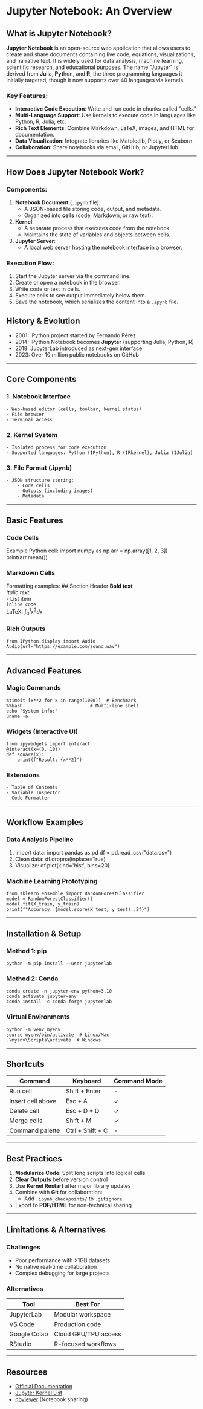 # Jupyter Notebook: An Overview

## What is Jupyter Notebook?

**Jupyter Notebook** is an open-source web application that allows users to create and share documents containing live code, equations, visualizations, and narrative text. It is widely used for data analysis, machine learning, scientific research, and educational purposes. The name "Jupyter" is derived from **Ju**lia, **Pyt**hon, and **R**, the three programming languages it initially targeted, though it now supports over 40 languages via kernels.

### Key Features:
- **Interactive Code Execution**: Write and run code in chunks called "cells."
- **Multi-Language Support**: Use kernels to execute code in languages like Python, R, Julia, etc.
- **Rich Text Elements**: Combine Markdown, LaTeX, images, and HTML for documentation.
- **Data Visualization**: Integrate libraries like Matplotlib, Plotly, or Seaborn.
- **Collaboration**: Share notebooks via email, GitHub, or JupyterHub.

---

## How Does Jupyter Notebook Work?

### Components:
1. **Notebook Document** (`.ipynb` file):
   - A JSON-based file storing code, output, and metadata.
   - Organized into **cells** (code, Markdown, or raw text).
2. **Kernel**:
   - A separate process that executes code from the notebook.
   - Maintains the state of variables and objects between cells.
3. **Jupyter Server**:
   - A local web server hosting the notebook interface in a browser.

### Execution Flow:
1. Start the Jupyter server via the command line.
2. Create or open a notebook in the browser.
3. Write code or text in cells.
4. Execute cells to see output immediately below them.
5. Save the notebook, which serializes the content into a `.ipynb` file.

## History & Evolution <a name="history--evolution"></a>
- 2001: IPython project started by Fernando Pérez
- 2014: IPython Notebook becomes **Jupyter** (supporting Julia, Python, R)
- 2018: JupyterLab introduced as next-gen interface
- 2023: Over 10 million public notebooks on GitHub

---

## Core Components <a name="core-components"></a>

### 1. Notebook Interface
    - Web-based editor (cells, toolbar, kernel status)
    - File browser
    - Terminal access

### 2. Kernel System
    - Isolated process for code execution
    - Supported languages: Python (IPython), R (IRkernel), Julia (IJulia)

### 3. File Format (.ipynb)
    - JSON structure storing:
        - Code cells
        - Outputs (including images)
        - Metadata

---

## Basic Features <a name="basic-features"></a>

### Code Cells
Example Python cell:
    import numpy as np
    arr = np.array([1, 2, 3])
    print(arr.mean())

### Markdown Cells
Formatting examples:
    ## Section Header
    **Bold text**  
    *Italic text*  
    - List item  
    `inline code`  
    LaTeX: $\int_{0}^{1} x^2 dx$

### Rich Outputs
    from IPython.display import Audio
    Audio(url="https://example.com/sound.wav")

---

## Advanced Features <a name="advanced-features"></a>

### Magic Commands
    %timeit [x**2 for x in range(1000)]  # Benchmark
    %%bash                         # Multi-line shell
    echo "System info:"
    uname -a

### Widgets (Interactive UI)
    from ipywidgets import interact
    @interact(x=(0, 10))
    def square(x):
        print(f"Result: {x**2}")

### Extensions
    - Table of Contents
    - Variable Inspector
    - Code Formatter

---

## Workflow Examples <a name="workflow-examples"></a>

### Data Analysis Pipeline
1. Import data:
    import pandas as pd
    df = pd.read_csv("data.csv")
2. Clean data:
    df.dropna(inplace=True)
3. Visualize:
    df.plot(kind='hist', bins=20)

### Machine Learning Prototyping
    from sklearn.ensemble import RandomForestClassifier
    model = RandomForestClassifier()
    model.fit(X_train, y_train)
    print(f"Accuracy: {model.score(X_test, y_test):.2f}")

---

## Installation & Setup <a name="installation--setup"></a>

### Method 1: pip
    python -m pip install --user jupyterlab

### Method 2: Conda
    conda create -n jupyter-env python=3.10
    conda activate jupyter-env
    conda install -c conda-forge jupyterlab

### Virtual Environments
    python -m venv myenv
    source myenv/bin/activate  # Linux/Mac
    .\myenv\Scripts\activate  # Windows

---

## Shortcuts <a name="shortcuts"></a>

| Command                | Keyboard          | Command Mode |
|------------------------|-------------------|--------------|
| Run cell               | Shift + Enter     | -            |
| Insert cell above      | Esc + A           | ✓            |
| Delete cell            | Esc + D + D       | ✓            |
| Merge cells            | Shift + M         | ✓            |
| Command palette        | Ctrl + Shift + C  | -            |

---

## Best Practices <a name="best-practices"></a>
1. **Modularize Code**: Split long scripts into logical cells
2. **Clear Outputs** before version control
3. Use **Kernel Restart** after major library updates
4. Combine with **Git** for collaboration:
    - Add `.ipynb_checkpoints/` to `.gitignore`
5. Export to **PDF/HTML** for non-technical sharing

---

## Limitations & Alternatives <a name="limitations--alternatives"></a>

### Challenges
- Poor performance with >1GB datasets
- No native real-time collaboration
- Complex debugging for large projects

### Alternatives
| Tool            | Best For                  |
|-----------------|---------------------------|
| JupyterLab      | Modular workspace         |
| VS Code         | Production code           |
| Google Colab    | Cloud GPU/TPU access      |
| RStudio         | R-focused workflows       |

---

## Resources
- [Official Documentation](https://jupyter.org/documentation)
- [Jupyter Kernel List](https://github.com/jupyter/jupyter/wiki/Jupyter-kernels)
- [nbviewer](https://nbviewer.org) (Notebook sharing)   
